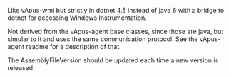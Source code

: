 Like vApus-wmi but strictly in dotnet 4.5 instead of java 6 with a bridge to dotnet for accessing Windows Instrumentation.

Not derived from the vApus-agent base classes, since those are java, but simular to it and uses the same communication protocol. See the vApus-agent readme for a description of that.

The AssemblyFileVersion should be updated each time a new version is released.